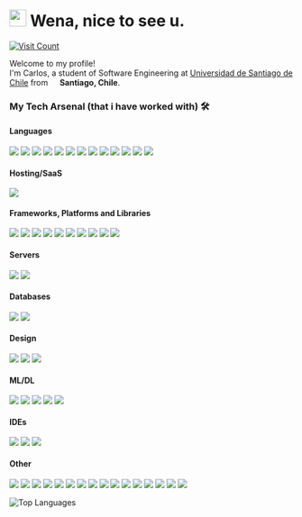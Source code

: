 
<h1>
<img src="https://slackmojis.com/emojis/65018-cat-roomba-exceptionally-fast/download" width="30" height="30" />
Wena, nice to see u.</h1>
<a href="https://visitcount.itsvg.in">
  <img src="https://visitcount.itsvg.in/api?id=C-Retamales&icon=0&color=8" alt="Visit Count">
</a>


<p> Welcome to my profile!
<br> I'm Carlos, a student of Software Engineering at <a href="https://www.usach.cl/">Universidad de Santiago de Chile</a> from
<img src="https://cdn.icon-icons.com/icons2/107/PNG/512/chile_18293.png" width="13"> <b>Santiago, Chile</b>.


<h3>My Tech Arsenal (that i have worked with) 🛠</h3>

<h4>Languages</h4>
<p>
<!--C-->
<img src="https://img.shields.io/badge/C-%2300599C.svg?style=flat&logo=c&logoColor=white" />
<!--CSS-->
<img src="https://img.shields.io/badge/CSS-%231572B6.svg?style=flat&logo=css3&logoColor=white" />
<!--HTML5-->
<img src="https://img.shields.io/badge/HTML-%23E34F26.svg?style=flat&logo=html5&logoColor=white" />
<!--JAVA-->
<img src="https://img.shields.io/badge/Java-%23ED8B00.svg?style=flat&logo=Java&logoColor=white" />
<!--JAVASCRIPT-->
<img src="https://img.shields.io/badge/Javascript-%23323330.svg?style=flat&logo=javascript&logoColor=%23F7DF1E" />
<!--LATEX-->
<img src="https://img.shields.io/badge/LaTeX-%23008080.svg?style=flat&logo=latex&logoColor=white" />
<!--MARKDOWN-->
<img src="https://img.shields.io/badge/Markdown-%23000000.svg?style=flat&logo=markdown&logoColor=white" />
<!--MATLAB-->
<img src="https://img.shields.io/badge/MATLAB-%23FF9900.svg?style=flat&logo=matlab&logoColor=white" />
<!--PROLOG-->
<img src="https://img.shields.io/badge/Prolog-%231E1E1E.svg?style=flat&logo=prolog&logoColor=white" />
<!--PYTHON-->
<img src="https://img.shields.io/badge/Python-%2314354C.svg?style=flat&logo=python&logoColor=white" />
<!--R-->
<img src="https://img.shields.io/badge/R-%23276DC3.svg?style=flat&logo=r&logoColor=white" />
<!--RACKET-->
<img src="https://img.shields.io/badge/Racket-%235861CC.svg?style=flat&logo=racket&logoColor=white" />
<!--SQL-->
<img src="https://img.shields.io/badge/SQL-%2300f.svg?style=flat&logo=sqlite&logoColor=white" />
</p>

<h4>Hosting/SaaS</h4>
<p>
<!--DIGITALOCEAN-->
<img src="https://img.shields.io/badge/DigitalOcean-%230167ff.svg?style=flat&logo=digitalocean&logoColor=white" />
</p>


<h4>Frameworks, Platforms and Libraries</h4>
<p>
<!--BOOTSTRAP-->
<img src="https://img.shields.io/badge/Bootstrap-%23563D7C.svg?style=flat&logo=bootstrap&logoColor=white" />
<!--DJANGO-->
<img src="https://img.shields.io/badge/Django-%23092E20.svg?style=flat&logo=django&logoColor=white" />
<!--NPM-->
<img src="https://img.shields.io/badge/NPM-%23000000.svg?style=flat&logo=npm&logoColor=white" />
<!--NODEJS-->
<img src="https://img.shields.io/badge/Node.js-%2343853D.svg?style=flat&logo=node.js&logoColor=white" />
<!--NUXT-->
<img src="https://img.shields.io/badge/Nuxt.js-%2300C58E.svg?style=flat&logo=nuxt.js&logoColor=white" />
<!--REACT-->
<img src="https://img.shields.io/badge/React-%2320232a.svg?style=flat&logo=react&logoColor=%2361DAFB" />
<!--REACT NATIVE-->
<img src="https://img.shields.io/badge/React_Native-%2320232a.svg?style=flat&logo=react&logoColor=%2361DAFB" />
<!--SASS-->
<img src="https://img.shields.io/badge/Sass-%23CC6699.svg?style=flat&logo=sass&logoColor=white" />
<!--SPRING-->
<img src="https://img.shields.io/badge/Spring-%236DB33F.svg?style=flat&logo=spring&logoColor=white" />
<!--VUE-->
<img src="https://img.shields.io/badge/Vue.js-%2335495e.svg?style=flat&logo=vue.js&logoColor=%234FC08D" />
</p>

<h4>Servers</h4>
<p>
<!--JENKINS-->
<img src="https://img.shields.io/badge/Jenkins-%23D24939.svg?style=flat&logo=jenkins&logoColor=white" />
<!--NGINX-->
<img src="https://img.shields.io/badge/Nginx-%23009639.svg?style=flat&logo=nginx&logoColor=white" />
</p>

<h4>Databases</h4>
<p>
<!--MYSQL-->
<img src="https://img.shields.io/badge/MySQL-%2300f.svg?style=flat&logo=mysql&logoColor=white" />
<!--POSTGRES-->
<img src="https://img.shields.io/badge/PostgreSQL-%23316192.svg?style=flat&logo=postgresql&logoColor=white" />
</p>
<h4>Design</h4>
<p>
<!--ADOBE PHOTOSHOP-->
<img src="https://img.shields.io/badge/Adobe_Photoshop-%2331A8FF.svg?style=flat&logo=adobe-photoshop&logoColor=white" />
<!--ADOBE XD-->
<img src="https://img.shields.io/badge/Adobe_XD-%23FF61F6.svg?style=flat&logo=adobe-xd&logoColor=white" />
<!--DAVINCI RESOLVE-->
<img src="https://img.shields.io/badge/DaVinci_Resolve-%2320232a.svg?style=flat&logo=blackmagic-design&logoColor=white" />
</p>

<h4>ML/DL</h4>
<p>
<!--NUMPY-->
<img src="https://img.shields.io/badge/Numpy-%23013243.svg?style=flat&logo=numpy&logoColor=white" />
<!--PANDAS-->
<img src="https://img.shields.io/badge/Pandas-%23150458.svg?style=flat&logo=pandas&logoColor=white" />
<!--SCIPY-->
<img src="https://img.shields.io/badge/Scipy-%230C55A5.svg?style=flat&logo=scipy&logoColor=white" />
<!--TENSORFLOW-->
<img src="https://img.shields.io/badge/TensorFlow-%23FF6F00.svg?style=flat&logo=TensorFlow&logoColor=white" />
<!--OPENCV-->
<img src="https://img.shields.io/badge/OpenCV-%23white.svg?style=flat&logo=opencv&logoColor=white" />
</p>

<h4>IDEs</h4>
<p>
<!--INTELLIJ IDEA-->
<img src="https://img.shields.io/badge/IntelliJ_IDEA-%23000000.svg?style=flat&logo=intellij-idea&logoColor=white" />
<!--JUPYTER NOTEBOOK-->
<img src="https://img.shields.io/badge/Jupyter-%23F37626.svg?style=flat&logo=jupyter&logoColor=white" />
<!--VISUAL STUDIO CODE-->
<img src="https://img.shields.io/badge/Visual_Studio_Code-%23007ACC.svg?style=flat&logo=visual-studio-code&logoColor=white" />
</p>
<h4>Other</h4>
<p>
<!--ANSIBLE-->
<img src="https://img.shields.io/badge/Ansible-%23EE0000.svg?style=flat&logo=ansible&logoColor=white" />
<!--ARDUINO-->
<img src="https://img.shields.io/badge/Arduino-%2300979D.svg?style=flat&logo=arduino&logoColor=white" />
<!--DOCKER-->
<img src="https://img.shields.io/badge/Docker-%232496ED.svg?style=flat&logo=docker&logoColor=white" />
<!--GIT-->
<img src="https://img.shields.io/badge/Git-%23F05032.svg?style=flat&logo=git&logoColor=white" />
<!--GITHUB-->
<img src="https://img.shields.io/badge/GitHub-%23121011.svg?style=flat&logo=github&logoColor=white" />
<!--GRADLE-->
<img src="https://img.shields.io/badge/Gradle-%2302303A.svg?style=flat&logo=gradle&logoColor=white" />
<!--JIRA-->
<img src="https://img.shields.io/badge/Jira-%230A0FFF.svg?style=flat&logo=jira&logoColor=white" />
<!--LINUX-->
<img src="https://img.shields.io/badge/Linux-%23FCC624.svg?style=flat&logo=linux&logoColor=white" />
<!--MAVEN-->
<img src="https://img.shields.io/badge/Maven-%23C71A36.svg?style=flat&logo=apache-maven&logoColor=white" />
<!--POSTMAN-->
<img src="https://img.shields.io/badge/Postman-%23FF6C37.svg?style=flat&logo=postman&logoColor=white" />
<!--RASPBERRY PI-->
<img src="https://img.shields.io/badge/Raspberry_Pi-%23C51A4A.svg?style=flat&logo=Raspberry-Pi&logoColor=white" />
<!--TERRAFORM-->
<img src="https://img.shields.io/badge/Terraform-%23623CE4.svg?style=flat&logo=terraform&logoColor=white" />
<!--TRELLO-->
<img src="https://img.shields.io/badge/Trello-%23026AA7.svg?style=flat&logo=trello&logoColor=white" />
<!--UBUNTU-->
<img src="https://img.shields.io/badge/Ubuntu-%23E95420.svg?style=flat&logo=ubuntu&logoColor=white" />
<!--WINDOWS-->
<img src="https://img.shields.io/badge/Windows-0078D6?style=flat&logo=windows&logoColor=white" />
<!--OWASP-->
<img src="https://img.shields.io/badge/OWASP-%23FF7A00.svg?style=flat&logo=OWASP&logoColor=white" />
</p>


<!-- stats -->

<img src="https://github-readme-stats.vercel.app/api/top-langs/?username=CRetamales&theme=gotham&hide_border=true&include_all_commits=true&count_private=false&layout=compact" alt="Top Languages">

<!--
<h3>DONATE</h3>

<a href="https://buymeacoffee.com/A">
  <img src="https://img.shields.io/badge/Buy%20Me%20a%20Coffee-ffdd00?style=for-the-badge&logo=buy-me-a-coffee&logoColor=black" alt="Buy Me a Coffee">
</a>
<a href="https://paypal.me/A">
  <img src="https://img.shields.io/badge/PayPal-00457C?style=for-the-badge&logo=paypal&logoColor=white" alt="PayPal">
</a>
<a href="https://patreon.com/A">
  <img src="https://img.shields.io/badge/Patreon-F96854?style=for-the-badge&logo=patreon&logoColor=white" alt="Patreon">
</a>
<a href="https://ko-fi.com/A">
  <img src="https://img.shields.io/badge/Ko--fi-F16061?style=for-the-badge&logo=ko-fi&logoColor=white" alt="Ko-Fi">
</a>
 -->

  
